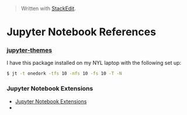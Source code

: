 > Written with [StackEdit](https://stackedit.io/).

# Jupyter Notebook References

### **[jupyter-themes](https://github.com/dunovank/jupyter-themes)**

I have this package installed on my NYL laptop with the following set up:

```bash
$ jt -t onedork -tfs 10 -nfs 10 -fs 10 -T -N
```

### Jupyter Notebook Extensions

- [Jupyter Notebook Extensions](https://towardsdatascience.com/jupyter-notebook-extensions-517fa69d2231)
- 
<!--stackedit_data:
eyJoaXN0b3J5IjpbLTkzODIxMzc4NV19
-->